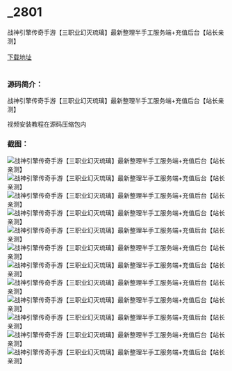 # _2801
战神引擎传奇手游【三职业幻灭琉璃】最新整理半手工服务端+充值后台【站长亲测】
<br/></br>
[下载地址](https://www.uuid2.com/2801.html "下载地址")
<br/></br>
<h3>源码简介：</h3>
<p>战神引擎传奇手游【三职业幻灭琉璃】最新整理半手工服务端+充值后台【站长亲测】<p>
<p>视频安装教程在源码压缩包内<p>
<h3>截图：</h3>
<img src="https://www.uuid2.com/wp-content/uploads/img/202112/b91106d874.jpg" alt="战神引擎传奇手游【三职业幻灭琉璃】最新整理半手工服务端+充值后台【站长亲测】"><img src="https://www.uuid2.com/wp-content/uploads/img/202112/e70439e233.jpg" alt="战神引擎传奇手游【三职业幻灭琉璃】最新整理半手工服务端+充值后台【站长亲测】"><img src="https://www.uuid2.com/wp-content/uploads/img/202112/cc98e02274.jpg" alt="战神引擎传奇手游【三职业幻灭琉璃】最新整理半手工服务端+充值后台【站长亲测】"><img src="https://www.uuid2.com/wp-content/uploads/img/202112/635b647661.jpg" alt="战神引擎传奇手游【三职业幻灭琉璃】最新整理半手工服务端+充值后台【站长亲测】"><img src="https://www.uuid2.com/wp-content/uploads/img/202112/309dbf9264.jpg" alt="战神引擎传奇手游【三职业幻灭琉璃】最新整理半手工服务端+充值后台【站长亲测】"><img src="https://www.uuid2.com/wp-content/uploads/img/202112/bdb78d5924.jpg" alt="战神引擎传奇手游【三职业幻灭琉璃】最新整理半手工服务端+充值后台【站长亲测】"><img src="https://www.uuid2.com/wp-content/uploads/img/202112/609f148136.jpg" alt="战神引擎传奇手游【三职业幻灭琉璃】最新整理半手工服务端+充值后台【站长亲测】"><img src="https://www.uuid2.com/wp-content/uploads/img/202112/1a11692780.jpg" alt="战神引擎传奇手游【三职业幻灭琉璃】最新整理半手工服务端+充值后台【站长亲测】"><img src="https://www.uuid2.com/wp-content/uploads/img/202112/03aea30689.jpg" alt="战神引擎传奇手游【三职业幻灭琉璃】最新整理半手工服务端+充值后台【站长亲测】"><img src="https://www.uuid2.com/wp-content/uploads/img/202112/2faa2ef638.jpg" alt="战神引擎传奇手游【三职业幻灭琉璃】最新整理半手工服务端+充值后台【站长亲测】"><img src="https://www.uuid2.com/wp-content/uploads/img/202112/e0cadb0303.jpg" alt="战神引擎传奇手游【三职业幻灭琉璃】最新整理半手工服务端+充值后台【站长亲测】"><img src="https://www.uuid2.com/wp-content/uploads/img/202112/cdb7f04379.jpg" alt="战神引擎传奇手游【三职业幻灭琉璃】最新整理半手工服务端+充值后台【站长亲测】">
